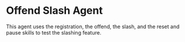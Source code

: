 # Offend Slash Agent

This agent uses the registration, the offend, the slash, and the reset and pause skills to test the slashing feature.
